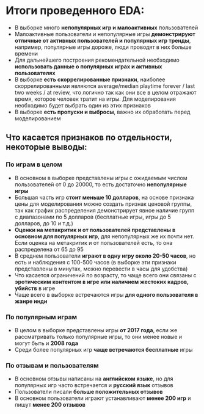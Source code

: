 # Итоги проведенного EDA:
- В выборке много **непопулярных игр и малоактивных** пользователей
- Малоактивные пользователи и непопулярные игры **демонстрируют отличные от активных пользователей и популярных игр тренды**, например, популярные игры дороже, люди проводят в них больше времени
- Для дальнейшего построения рекомендательной необходимо **использовать данные о популярных играх и активных пользователях**
- В выборке **есть скоррелированные признаки**, наиболее скоррелированными являются average/median playtime forever / last two weeks / at review, что логично так как они все в целом отражают время, которое человек тратит на игры. Для моделирования необходимо будет выбрать один из этих признаков
- В выборке **есть пропуски и выбросы**, важно их обработать перед моделированием
 
## Что касается признаков по отдельности, некоторые выводы:
### По играм в целом
- В основном в выборке представлены игры с ожидаемым числом пользователей от 0 до 20000, то есть достаточно **непопулярные игры**
- Большая часть игр **стоит меньше 10 долларов**, на основе признака цены для моделирования можно создать признак ценовой группы, так как график распределения демонстрирует явное наличие групп с диапазонами по 5 долларов (бесплатные игры, игры до 5 долларов, до 10 и т.д.)
- **Оценки на метакритик и от пользователей представлены в основном для популярных игр**, для непопулярных же их почти нет. Если оценка на метакритик и от пользователей есть, то она распределена от 65 до 95
- В среднем пользователи **играют в одну игру около 20-50 часов**, но есть и наблюдения с 100-500 часов (в выборке эти признаки представлены в минутах, можно перевести в часы для удобства)
- Что касается ограничений по возрасту, то чаще всего они связаны с **эротическим контентом в игре или наличием жестоких кадров, убийств** в игре
- Чаще всего в выборке встречаются игры **для одного пользователя в жанре инди**

### По популярным играм
- В целом в выборке представлены игры **от 2017 года**, если же рассматривать только популярные игры, то они менее новые и могут быть и **2008 года**
- Среди более популярных игр **чаще встречаются бесплатные** игры

### По отзывам и пользователям
- В основном отзывы написаны на **английском языке**, но для популярных игр часто встречается и **русский язык** отзывов
- Пользователи писали **больше положительных отзывов**
- В основном пользователи играют устанавливают **менее 200 игр** и пишут **менее 200 отзывов**
